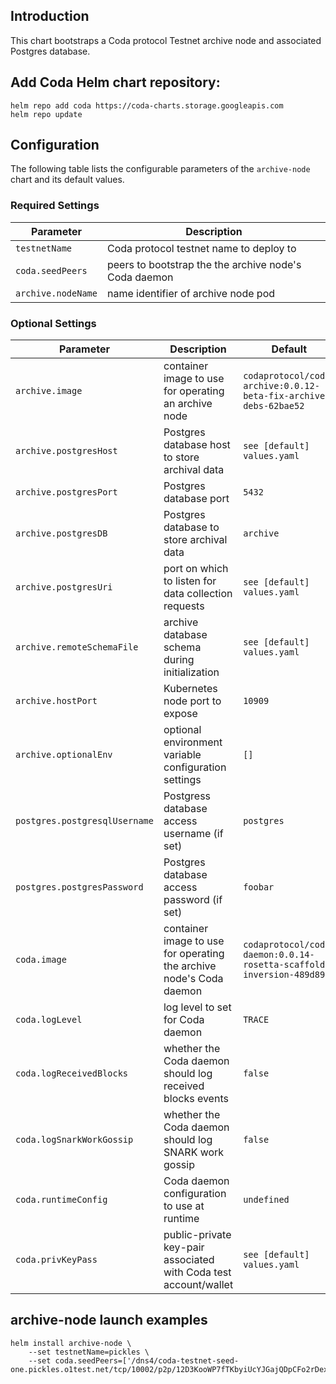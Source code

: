 ## Introduction

This chart bootstraps a Coda protocol Testnet archive node and associated Postgres database.

## Add Coda Helm chart repository:

 ```console
 helm repo add coda https://coda-charts.storage.googleapis.com
 helm repo update
 ```

## Configuration

The following table lists the configurable parameters of the `archive-node` chart and its default values.

### Required Settings

Parameter | Description
--- | ---
`testnetName` | Coda protocol testnet name to deploy to
`coda.seedPeers` | peers to bootstrap the the archive node's Coda daemon 
`archive.nodeName` | name identifier of archive node pod

### Optional Settings

Parameter | Description | Default
--- | --- | ---
`archive.image` | container image to use for operating an archive node | `codaprotocol/coda-archive:0.0.12-beta-fix-archive-debs-62bae52`
`archive.postgresHost` | Postgres database host to store archival data | `see [default] values.yaml`
`archive.postgresPort` | Postgres database port | `5432`
`archive.postgresDB` | Postgres database to store archival data | `archive`
`archive.postgresUri` | port on which to listen for data collection requests | `see [default] values.yaml`
`archive.remoteSchemaFile` | archive database schema during initialization | `see [default] values.yaml`
`archive.hostPort` | Kubernetes node port to expose | `10909`
`archive.optionalEnv` | optional environment variable configuration settings | `[]`
`postgres.postgresqlUsername` | Postgress database access username (if set) | `postgres`
`postgres.postgresPassword` | Postgres database access password (if set) | `foobar`
`coda.image` | container image to use for operating the archive node's Coda daemon | `codaprotocol/coda-daemon:0.0.14-rosetta-scaffold-inversion-489d898`
`coda.logLevel` | log level to set for Coda daemon | `TRACE` 
`coda.logReceivedBlocks` | whether the Coda daemon should log received blocks events | `false`
`coda.logSnarkWorkGossip` | whether the Coda daemon should log SNARK work gossip | `false`
`coda.runtimeConfig` | Coda daemon configuration to use at runtime | `undefined`
`coda.privKeyPass` | public-private key-pair associated with Coda test account/wallet | `see [default] values.yaml`

## archive-node launch examples

```console
helm install archive-node \
    --set testnetName=pickles \
    --set coda.seedPeers=['/dns4/coda-testnet-seed-one.pickles.o1test.net/tcp/10002/p2p/12D3KooWP7fTKbyiUcYJGajQDpCFo2rDexgTHFJTxCH8jvcL1eAH]
```
